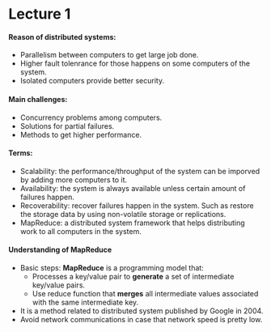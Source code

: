 # Lecture 1

#### Reason of distributed systems:
* Parallelism between computers to get large job done.
* Higher fault tolenrance for those happens on some computers of the system.
* Isolated computers provide better security.

#### Main challenges:
* Concurrency problems among computers.
* Solutions for partial failures.
* Methods to get higher performance.

#### Terms:
* Scalability: the performance/throughput of the system can be imporved by adding more computers to it.
* Availability: the system is always available unless certain amount of failures happen.
* Recoverability: recover failures happen in the system. Such as restore the storage data by using non-volatile storage or replications.
* MapReduce: a distributed system framework that helps distributing work to all computers in the system.

#### Understanding of MapReduce
* Basic steps: **MapReduce** is a programming model that:
  - Processes a key/value pair to **generate** a set of intermediate key/value pairs. 
  - Use reduce function that **merges** all intermediate values associated with the same intermediate key.
* It is a method related to distributed system published by Google in 2004.
* Avoid network communications in case that network speed is pretty low.
